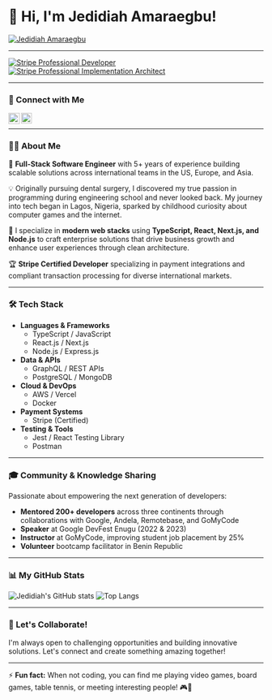 # 👋 Hi, I'm Jedidiah Amaraegbu!

[![Jedidiah Amaraegbu](https://i.ibb.co/gzb5y25/1694694116518.jpg)](https://www.linkedin.com/in/am-jedidiah/)

---

[![Stripe Professional Developer](https://user-images.githubusercontent.com/17021436/216167350-8ed3d73a-4014-48d8-9a5c-f10bddbeb71b.png)](https://stripe.com/developers)
[![Stripe Professional Implementation Architect](https://user-images.githubusercontent.com/17021436/216167519-537cc3b5-7aee-426a-b20d-1d3e3aced575.png)](https://stripe.com/developers)

---

### 🔗 Connect with Me

[<img align="left" alt="LinkedIn" width="22px" src="https://user-images.githubusercontent.com/17021436/216168250-c03100df-78e0-4727-ab73-7cb1ec8dd9fb.png" />][linkedin]
[<img align="left" alt="Twitter" width="21px" src="https://raw.githubusercontent.com/anuraghazra/anuraghazra/master/assets/twitter.svg" />][twitter]

<br />

---

### 👨‍💻 About Me

🚀 **Full-Stack Software Engineer** with 5+ years of experience building scalable solutions across international teams in the US, Europe, and Asia.

💡 Originally pursuing dental surgery, I discovered my true passion in programming during engineering school and never looked back.
My journey into tech began in Lagos, Nigeria, sparked by childhood curiosity about computer games and the internet.

🔧 I specialize in **modern web stacks** using **TypeScript, React, Next.js, and Node.js** to craft enterprise solutions that drive business growth and enhance user experiences through clean architecture.

🏆 **Stripe Certified Developer** specializing in payment integrations and compliant transaction processing for diverse international markets.

---

### 🛠️ Tech Stack

* **Languages & Frameworks**
    * TypeScript / JavaScript
    * React.js / Next.js
    * Node.js / Express.js
* **Data & APIs**
    * GraphQL / REST APIs
    * PostgreSQL / MongoDB
* **Cloud & DevOps**
    * AWS / Vercel
    * Docker
* **Payment Systems**
    * Stripe (Certified)
* **Testing & Tools**
    * Jest / React Testing Library
    * Postman

---

### 🎓 Community & Knowledge Sharing

Passionate about empowering the next generation of developers:
* **Mentored 200+ developers** across three continents through collaborations with Google, Andela, Remotebase, and GoMyCode
* **Speaker** at Google DevFest Enugu (2022 & 2023)
* **Instructor** at GoMyCode, improving student job placement by 25%
* **Volunteer** bootcamp facilitator in Benin Republic

---

### 📊 My GitHub Stats

![Jedidiah's GitHub stats](https://github-readme-stats-sigma-five.vercel.app/api?username=amjedidiah&show_icons=true&locale=en&theme=radical)
![Top Langs](https://github-readme-stats-sigma-five.vercel.app/api/top-langs?username=amjedidiah&show_icons=true&locale=en&layout=compact&theme=radical)

---

### 🤝 Let's Collaborate!

I'm always open to challenging opportunities and building innovative solutions. Let's connect and create something amazing together!

---

⚡ **Fun fact:** When not coding, you can find me playing video games, board games, table tennis, or meeting interesting people! 🎮🏓

[twitter]: https://twitter.com/am_jedidiah
[linkedin]: https://www.linkedin.com/in/am-jedidiah
